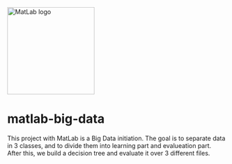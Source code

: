 <img src="https://engineering.usu.edu/images/MATLAB-Logo.png" alt="MatLab logo" height="200"/>

# matlab-big-data
This project with MatLab is a Big Data initiation.
The goal is to separate data in 3 classes, and to divide them into learning part and evalueation part.
After this, we build a decision tree and evaluate it over 3 different files.
